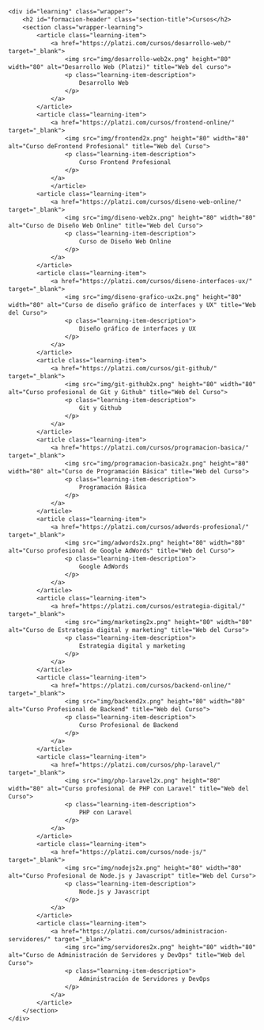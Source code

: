 
<!-- Comienza el area de Cursos -->
    <div id="learning" class="wrapper">
        <h2 id="formacion-header" class="section-title">Cursos</h2>
        <section class="wrapper-learning">
            <article class="learning-item">
                <a href="https://platzi.com/cursos/desarrollo-web/" target="_blank">
                    <img src="img/desarrollo-web2x.png" height="80" width="80" alt="Desarrollo Web (Platzi)" title="Web del curso">
                    <p class="learning-item-description">
                        Desarrollo Web
                    </p>
                </a>
            </article>
            <article class="learning-item">
                <a href="https://platzi.com/cursos/frontend-online/" target="_blank">
                    <img src="img/frontend2x.png" height="80" width="80" alt="Curso deFrontend Profesional" title="Web del Curso">
                    <p class="learning-item-description">
                        Curso Frontend Profesional
                    </p>
                </a>
                </article>
            <article class="learning-item">
                <a href="https://platzi.com/cursos/diseno-web-online/" target="_blank">
                    <img src="img/diseno-web2x.png" height="80" width="80" alt="Curso de Diseño Web Online" title="Web del Curso">
                    <p class="learning-item-description">
                        Curso de Diseño Web Online
                    </p>
                </a>
            </article>
            <article class="learning-item">
                <a href="https://platzi.com/cursos/diseno-interfaces-ux/" target="_blank">
                    <img src="img/diseno-grafico-ux2x.png" height="80" width="80" alt="Curso de diseño gráfico de interfaces y UX" title="Web del Curso">
                    <p class="learning-item-description">
                        Diseño gráfico de interfaces y UX
                    </p>
                </a>
            </article>
            <article class="learning-item">
                <a href="https://platzi.com/cursos/git-github/" target="_blank">
                    <img src="img/git-github2x.png" height="80" width="80" alt="Curso profesional de Git y Github" title="Web del Curso">
                    <p class="learning-item-description">
                        Git y Github
                    </p>
                </a>
            </article>
            <article class="learning-item">
                <a href="https://platzi.com/cursos/programacion-basica/" target="_blank">
                    <img src="img/programacion-basica2x.png" height="80" width="80" alt="Curso de Programación Básica" title="Web del Curso">
                    <p class="learning-item-description">
                        Programación Básica
                    </p>
                </a>
            </article>
            <article class="learning-item">
                <a href="https://platzi.com/cursos/adwords-profesional/" target="_blank">
                    <img src="img/adwords2x.png" height="80" width="80" alt="Curso profesional de Google AdWords" title="Web del Curso">
                    <p class="learning-item-description">
                        Google AdWords
                    </p>
                </a>
            </article>
            <article class="learning-item">
                <a href="https://platzi.com/cursos/estrategia-digital/" target="_blank">
                    <img src="img/marketing2x.png" height="80" width="80" alt="Curso de Estrategia digital y marketing" title="Web del Curso">
                    <p class="learning-item-description">
                        Estrategia digital y marketing
                    </p>
                </a>
            </article>
            <article class="learning-item">
                <a href="https://platzi.com/cursos/backend-online/" target="_blank">
                    <img src="img/backend2x.png" height="80" width="80" alt="Curso Profesional de Backend" title="Web del Curso">
                    <p class="learning-item-description">
                        Curso Profesional de Backend
                    </p>
                </a>
            </article>
            <article class="learning-item">
                <a href="https://platzi.com/cursos/php-laravel/" target="_blank">
                    <img src="img/php-laravel2x.png" height="80" width="80" alt="Curso profesional de PHP con Laravel" title="Web del Curso">
                    <p class="learning-item-description">
                        PHP con Laravel
                    </p>
                </a>
            </article>
            <article class="learning-item">
                <a href="https://platzi.com/cursos/node-js/" target="_blank">
                    <img src="img/nodejs2x.png" height="80" width="80" alt="Curso Profesional de Node.js y Javascript" title="Web del Curso">
                    <p class="learning-item-description">
                        Node.js y Javascript
                    </p>
                </a>
            </article>
            <article class="learning-item">
                <a href="https://platzi.com/cursos/administracion-servidores/" target="_blank">
                    <img src="img/servidores2x.png" height="80" width="80" alt="Curso de Administración de Servidores y DevOps" title="Web del Curso">
                    <p class="learning-item-description">
                        Administración de Servidores y DevOps
                    </p>
                </a>
            </article>
        </section>
    </div>
<!-- Fin Cursos  -->


                  